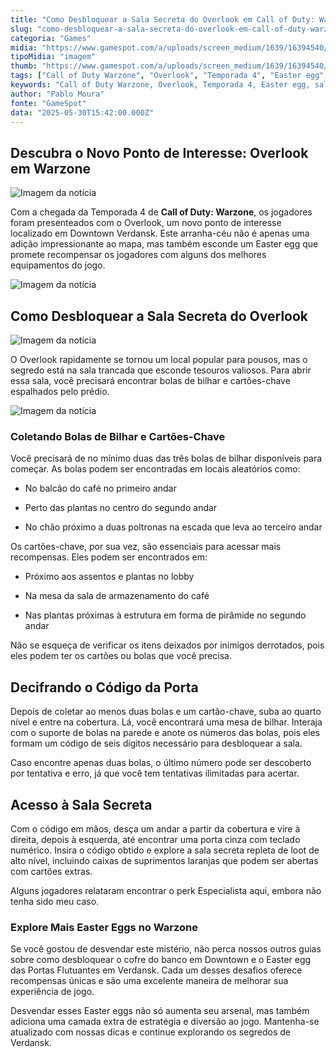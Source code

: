```yaml
---
title: "Como Desbloquear a Sala Secreta do Overlook em Call of Duty: Warzone"
slug: "como-desbloquear-a-sala-secreta-do-overlook-em-call-of-duty-warzone"
categoria: "Games"
midia: "https://www.gamespot.com/a/uploads/screen_medium/1639/16394540/4504129-bo6-season-04-announcement-035.jpg"
tipoMidia: "imagem"
thumb: "https://www.gamespot.com/a/uploads/screen_medium/1639/16394540/4504129-bo6-season-04-announcement-035.jpg"
tags: ["Call of Duty Warzone", "Overlook", "Temporada 4", "Easter egg", "sala secreta", "Verdansk", "guia Warzone", "desbloquear sala Overlook"]
keywords: "Call of Duty Warzone, Overlook, Temporada 4, Easter egg, sala secreta, Verdansk, guia Warzone, desbloquear sala Overlook"
author: "Pablo Moura"
fonte: "GameSpot"
data: "2025-05-30T15:42:00.000Z"
---
```

## Descubra o Novo Ponto de Interesse: Overlook em Warzone

![Imagem da notícia](https://www.gamespot.com/a/uploads/original/1639/16394540/4504131-poolballbyarmchairs.jpg)

Com a chegada da Temporada 4 de **Call of Duty: Warzone**, os jogadores foram presenteados com o Overlook, um novo ponto de interesse localizado em Downtown Verdansk. Este arranha-céu não é apenas uma adição impressionante ao mapa, mas também esconde um Easter egg que promete recompensar os jogadores com alguns dos melhores equipamentos do jogo.

![Imagem da notícia](https://www.gamespot.com/a/uploads/original/1639/16394540/4504132-keycardatpyramid.jpg)

## Como Desbloquear a Sala Secreta do Overlook

![Imagem da notícia](https://www.gamespot.com/a/uploads/original/1639/16394540/4504136-poolrack.jpg)

O Overlook rapidamente se tornou um local popular para pousos, mas o segredo está na sala trancada que esconde tesouros valiosos. Para abrir essa sala, você precisará encontrar bolas de bilhar e cartões-chave espalhados pelo prédio.

![Imagem da notícia](https://www.gamespot.com/a/uploads/original/1639/16394540/4504135-keypad.jpg)

### Coletando Bolas de Bilhar e Cartões-Chave

Você precisará de no mínimo duas das três bolas de bilhar disponíveis para começar. As bolas podem ser encontradas em locais aleatórios como:

- No balcão do café no primeiro andar

- Perto das plantas no centro do segundo andar

- No chão próximo a duas poltronas na escada que leva ao terceiro andar

Os cartões-chave, por sua vez, são essenciais para acessar mais recompensas. Eles podem ser encontrados em:

- Próximo aos assentos e plantas no lobby

- Na mesa da sala de armazenamento do café

- Nas plantas próximas à estrutura em forma de pirâmide no segundo andar

Não se esqueça de verificar os itens deixados por inimigos derrotados, pois eles podem ter os cartões ou bolas que você precisa.

## Decifrando o Código da Porta

Depois de coletar ao menos duas bolas e um cartão-chave, suba ao quarto nível e entre na cobertura. Lá, você encontrará uma mesa de bilhar. Interaja com o suporte de bolas na parede e anote os números das bolas, pois eles formam um código de seis dígitos necessário para desbloquear a sala.

Caso encontre apenas duas bolas, o último número pode ser descoberto por tentativa e erro, já que você tem tentativas ilimitadas para acertar.

## Acesso à Sala Secreta

Com o código em mãos, desça um andar a partir da cobertura e vire à direita, depois à esquerda, até encontrar uma porta cinza com teclado numérico. Insira o código obtido e explore a sala secreta repleta de loot de alto nível, incluindo caixas de suprimentos laranjas que podem ser abertas com cartões extras.

Alguns jogadores relataram encontrar o perk Especialista aqui, embora não tenha sido meu caso.

### Explore Mais Easter Eggs no Warzone

Se você gostou de desvendar este mistério, não perca nossos outros guias sobre como desbloquear o cofre do banco em Downtown e o Easter egg das Portas Flutuantes em Verdansk. Cada um desses desafios oferece recompensas únicas e são uma excelente maneira de melhorar sua experiência de jogo.

Desvendar esses Easter eggs não só aumenta seu arsenal, mas também adiciona uma camada extra de estratégia e diversão ao jogo. Mantenha-se atualizado com nossas dicas e continue explorando os segredos de Verdansk.
